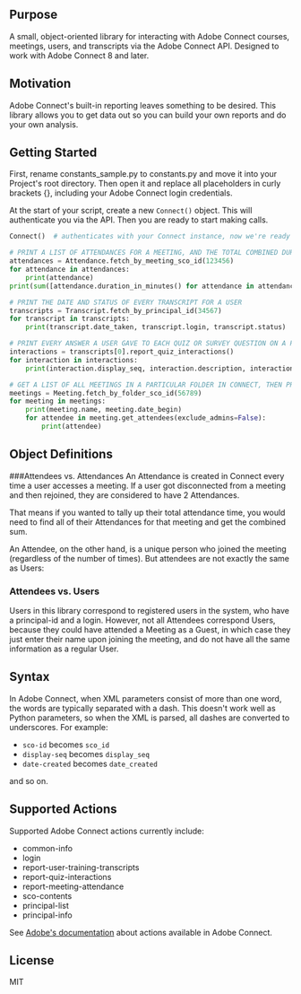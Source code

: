 ## Purpose

A small, object-oriented library for interacting with Adobe Connect
courses, meetings, users, and transcripts via the Adobe Connect API. Designed to work with Adobe Connect 8 and later.

## Motivation

Adobe Connect's built-in reporting leaves something to be desired. This library allows you to get data out so you can build your own reports and do your own analysis.

## Getting Started

First, rename constants_sample.py to constants.py and move it into your Project's root directory. Then open it and replace all placeholders in curly brackets {}, including your Adobe Connect login credentials.

At the start of your script, create a new `Connect()` object. This will authenticate you via the API. Then you are ready to start making calls.

```python
Connect()  # authenticates with your Connect instance, now we're ready to make calls

# PRINT A LIST OF ATTENDANCES FOR A MEETING, AND THE TOTAL COMBINED DURATION
attendances = Attendance.fetch_by_meeting_sco_id(123456)
for attendance in attendances:
	print(attendance)
print(sum([attendance.duration_in_minutes() for attendance in attendances]))

# PRINT THE DATE AND STATUS OF EVERY TRANSCRIPT FOR A USER
transcripts = Transcript.fetch_by_principal_id(34567)
for transcript in transcripts:
	print(transcript.date_taken, transcript.login, transcript.status)

# PRINT EVERY ANSWER A USER GAVE TO EACH QUIZ OR SURVEY QUESTION ON A PARTICULAR TRANSCRIPT
interactions = transcripts[0].report_quiz_interactions()
for interaction in interactions:
	print(interaction.display_seq, interaction.description, interaction.response)

# GET A LIST OF ALL MEETINGS IN A PARTICULAR FOLDER IN CONNECT, THEN PRINT A LIST OF ATTENDEES
meetings = Meeting.fetch_by_folder_sco_id(56789)
for meeting in meetings:
    print(meeting.name, meeting.date_begin)
    for attendee in meeting.get_attendees(exclude_admins=False):
		print(attendee)
```

## Object Definitions
###Attendees vs. Attendances
An Attendance is created in Connect every time a user accesses a meeting. If a user got disconnected from a meeting and then rejoined, they are considered to have 2 Attendances.

That means if you wanted to tally up their total attendance time, you would need to find all of their Attendances for that meeting and get the combined sum.

An Attendee, on the other hand, is a unique person who joined the meeting (regardless of the number of times). But attendees are not exactly the same as Users:

### Attendees vs. Users
Users in this library correspond to registered users in the system, who have a principal-id and a login. However, not all Attendees correspond Users, because they could have attended a Meeting as a Guest, in which case they just enter their name upon joining the meeting, and do not have all the same information as a regular User.

## Syntax

In Adobe Connect, when XML parameters consist of more than one word, the words are typically separated with a dash. This doesn't work well as Python parameters, so when the XML is parsed, all dashes are converted to underscores. For example:

- `sco-id` becomes `sco_id`
- `display-seq` becomes `display_seq`
- `date-created` becomes `date_created`

and so on.

## Supported Actions

Supported Adobe Connect actions currently include:

- common-info
- login
- report-user-training-transcripts
- report-quiz-interactions
- report-meeting-attendance
- sco-contents
- principal-list
- principal-info

See [Adobe's documentation](http://help.adobe.com/en_US/connect/8.0/webservices/WS26a970dc1da1c212717c4d5b12183254583-8000_SP1.html "Adobe Connect API Actions") about actions available in Adobe Connect.

## License

MIT
